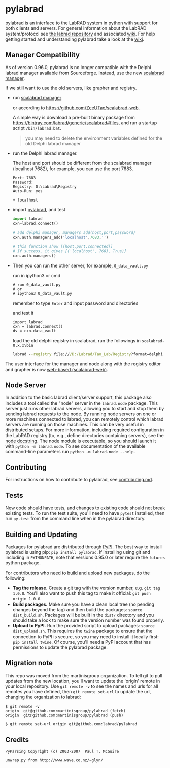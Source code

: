 # pylabrad


pylabrad is an interface to the LabRAD system in python with support for both clients and servers.
For general information about the LabRAD system/protocol see [the labrad repository](https://github.com/labrad/labrad) and associated [wiki](https://github.com/labrad/labrad/wiki).
For help getting started and understanding pylabrad take a look at the [wiki](https://github.com/labrad/pylabrad/wiki).



## Manager Compatibility

As of version 0.96.0, pylabrad is no longer compatible with the Delphi labrad manager available from Sourceforge.
Instead, use the new [scalabrad manager](https://github.com/labrad/scalabrad).



If we still want to use the old servers, like grapher and registry. 

- run [scalabrad manager](https://github.com/labrad/scalabrad)

  or according to https://github.com/ZeeUTao/scalabrad-web.

  A simple way is download a pre-built binary package from https://bintray.com/labrad/generic/scalabrad#files, and run a startup script `/bin/labrad.bat`. 

  > you may need to delete the environment variables defined for the old Delphi labrad manager

- run the Delphi labrad manager. 

  The host and port should be different from the scalabrad manager (localhost 7682), for example, you can use the port 7683. 
  
  ```
  Port: 7683
  Password: 
  Registry: D:\Labrad\Registry
  Auto-Run: yes
  
  + localhost
  ```



- import [pylabrad](https://github.com/ZeeUTao/pylabrad-zeeu), and test

  ```python
  import labrad
  cxn=labrad.connect()
  
  # add delphi manager, managers_add(host,port,password)
  cxn.auth.managers_add('localhost',7683,'')
  
  # this function show [(host,port,connected)]
  # If success, it gives [('localhost', 7683, True)]
  cxn.auth.managers()
  ```




- Then you can run the other server, for example, `0_data_vault.py`

  run in ipython3 or cmd

  ```
  # run 0_data_vault.py
  # or
  # ipython3 0_data_vault.py
  ```

  remember to type `Enter` and input password and directories

  

  and test it 

  ```
  import labrad
  cxn = labrad.connect()
  dv = cxn.data_vault
  ```

  
  
  load the old delphi registry in scalabrad, run the followings in `scalabrad-0.x.x\bin`
  
  ```cmd
  labrad --registry file:///D:/Labrad/Tao_Lab/Registry?format=delphi
  ```
  
  



  







The user interface for the manager and node along with the registry editor and grapher is now [web-based (scalabrad-web)](https://github.com/labrad/scalabrad-web).

## Node Server

In addition to the basic labrad client/server support, this package also includes a tool called the "node" server in the `labrad.node` package.
This server just runs other labrad servers, allowing you to start and stop them by sending labrad requests to the node.
By running node servers on one or more machines connected to labrad, you can remotely control which labrad servers are running on those machines.
This can be very useful in distributed setups.
For more information, including required configuration in the LabRAD registry (to, e.g., define directories containing servers),
see the [node docstring](https://github.com/labrad/pylabrad/blob/master/labrad/node/__init__.py).
The node module is executable, so you should launch it with `python -m labrad.node`.
To see documentation of the available command-line parameters run `python -m labrad.node --help`.

## Contributing

For instructions on how to contribute to pylabrad, see [contributing.md](https://github.com/labrad/labrad/blob/master/contributing.md).

## Tests

New code should have tests, and changes to existing code should not break existing tests.
To run the test suite, you'll need to have `pytest` installed, then run `py.test` from the command line when in the pylabrad directory.

## Building and Updating

Packages for pylabrad are distributed through [PyPI](https://pypi.python.org/pypi/pylabrad).
The best way to install pylabrad is using pip: `pip install pylabrad`.
If installing using git and including in `PYTHONPATH`, note that versions 0.95.0 or later require the `futures` python package.

For contributors who need to build and upload new packages, do the following:

* **Tag the release.** Create a git tag with the version number, e.g. `git tag 1.0.0`.
  You'll also want to push this tag to make it official: `git push origin 1.0.0`.
* **Build packages.** Make sure you have a clean local tree (no pending changes beyond the tag) and then build the packages: `source dist_build.sh`.
  Packages will be built in the `dist/` directory and you should take a look to make sure the version number was found properly.
* **Upload to PyPI.** Run the provided script to upload packages: `source dist_upload.sh`.
  This requires the `twine` package to ensure that the connection to PyPI is secure, so you may need to install it locally first: `pip install twine`.
  Of course, you'll need a PyPI account that has permissions to update the pylabrad package.

## Migration note

This repo was moved from the martinisgroup organization.
To tell git to pull updates from the new location, you'll
want to update the 'origin' remote in your local repository.
Use `git remote -v` to see the names and urls for all remotes
you have defined, then `git remote set-url` to update the url,
changing the organization to labrad:

```
$ git remote -v
origin	git@github.com:martinisgroup/pylabrad (fetch)
origin	git@github.com:martinisgroup/pylabrad (push)

$ git remote set-url origin git@github.com:labrad/pylabrad
```

## Credits

```
PyParsing Copyright (c) 2003-2007  Paul T. McGuire
```

```
unwrap.py from http://www.wave.co.nz/~glyn/
```
